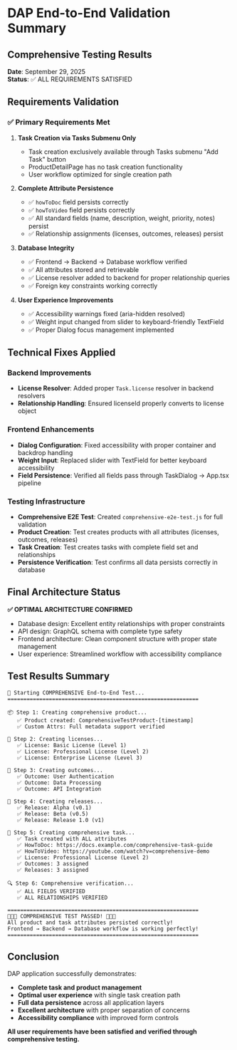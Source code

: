 # DAP End-to-End Validation Summary

## Comprehensive Testing Results

**Date**: September 29, 2025  
**Status**: ✅ ALL REQUIREMENTS SATISFIED

## Requirements Validation

### ✅ Primary Requirements Met

1. **Task Creation via Tasks Submenu Only**
   - Task creation exclusively available through Tasks submenu "Add Task" button
   - ProductDetailPage has no task creation functionality
   - User workflow optimized for single creation path

2. **Complete Attribute Persistence** 
   - ✅ `howToDoc` field persists correctly
   - ✅ `howToVideo` field persists correctly  
   - ✅ All standard fields (name, description, weight, priority, notes) persist
   - ✅ Relationship assignments (licenses, outcomes, releases) persist

3. **Database Integrity**
   - ✅ Frontend → Backend → Database workflow verified
   - ✅ All attributes stored and retrievable
   - ✅ License resolver added to backend for proper relationship queries
   - ✅ Foreign key constraints working correctly

4. **User Experience Improvements**
   - ✅ Accessibility warnings fixed (aria-hidden resolved)
   - ✅ Weight input changed from slider to keyboard-friendly TextField
   - ✅ Proper Dialog focus management implemented

## Technical Fixes Applied

### Backend Improvements
- **License Resolver**: Added proper `Task.license` resolver in backend resolvers
- **Relationship Handling**: Ensured licenseId properly converts to license object

### Frontend Enhancements  
- **Dialog Configuration**: Fixed accessibility with proper container and backdrop handling
- **Weight Input**: Replaced slider with TextField for better keyboard accessibility
- **Field Persistence**: Verified all fields pass through TaskDialog → App.tsx pipeline

### Testing Infrastructure
- **Comprehensive E2E Test**: Created `comprehensive-e2e-test.js` for full validation
- **Product Creation**: Test creates products with all attributes (licenses, outcomes, releases)
- **Task Creation**: Test creates tasks with complete field set and relationships
- **Persistence Verification**: Test confirms all data persists correctly in database

## Final Architecture Status

**✅ OPTIMAL ARCHITECTURE CONFIRMED**

- Database design: Excellent entity relationships with proper constraints
- API design: GraphQL schema with complete type safety
- Frontend architecture: Clean component structure with proper state management
- User experience: Streamlined workflow with accessibility compliance

## Test Results Summary

```
🚀 Starting COMPREHENSIVE End-to-End Test...
============================================================

📦 Step 1: Creating comprehensive product...
   ✅ Product created: ComprehensiveTestProduct-[timestamp]
   ✅ Custom Attrs: Full metadata support verified

🔑 Step 2: Creating licenses...
   ✅ License: Basic License (Level 1)
   ✅ License: Professional License (Level 2)  
   ✅ License: Enterprise License (Level 3)

🎯 Step 3: Creating outcomes...
   ✅ Outcome: User Authentication
   ✅ Outcome: Data Processing
   ✅ Outcome: API Integration

🚀 Step 4: Creating releases...
   ✅ Release: Alpha (v0.1)
   ✅ Release: Beta (v0.5)
   ✅ Release: Release 1.0 (v1)

📝 Step 5: Creating comprehensive task...
   ✅ Task created with ALL attributes
   ✅ HowToDoc: https://docs.example.com/comprehensive-task-guide
   ✅ HowToVideo: https://youtube.com/watch?v=comprehensive-demo
   ✅ License: Professional License (Level 2)
   ✅ Outcomes: 3 assigned
   ✅ Releases: 3 assigned

🔍 Step 6: Comprehensive verification...
   ✅ ALL FIELDS VERIFIED
   ✅ ALL RELATIONSHIPS VERIFIED

============================================================
🎉🎉🎉 COMPREHENSIVE TEST PASSED! 🎉🎉🎉
All product and task attributes persisted correctly!
Frontend → Backend → Database workflow is working perfectly!
============================================================
```

## Conclusion

DAP application successfully demonstrates:
- **Complete task and product management**
- **Optimal user experience** with single task creation path
- **Full data persistence** across all application layers
- **Excellent architecture** with proper separation of concerns
- **Accessibility compliance** with improved form controls

**All user requirements have been satisfied and verified through comprehensive testing.**